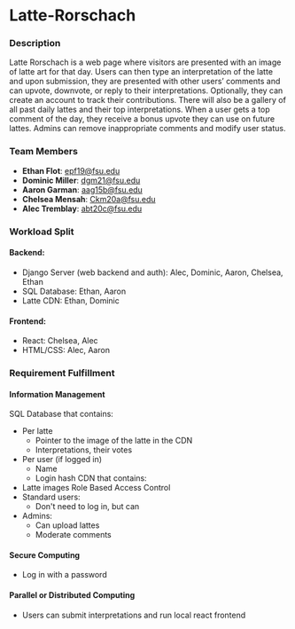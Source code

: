 # Latte-Rorschach

### Description
Latte Rorschach is a web page where visitors are presented with an image of latte art for that day. Users can then type an interpretation of the latte and upon submission, they are presented with other users’ comments and can upvote, downvote, or reply to their interpretations. Optionally, they can create an account to track their contributions. There will also be a gallery of all past daily lattes and their top interpretations. When a user gets a top comment of the day, they receive a bonus upvote they can use on future lattes. Admins can remove inappropriate comments and modify user status.


### Team Members
- **Ethan Flot**: epf19@fsu.edu
- **Dominic Miller**: dgm21@fsu.edu
- **Aaron Garman**: aag15b@fsu.edu
- **Chelsea Mensah**: Ckm20a@fsu.edu
- **Alec Tremblay**: abt20c@fsu.edu


### Workload Split
#### Backend:
 - Django Server (web backend and auth): Alec, Dominic, Aaron, Chelsea, Ethan
 - SQL Database: Ethan, Aaron
 - Latte CDN: Ethan, Dominic

#### Frontend:
 - React: Chelsea, Alec
 - HTML/CSS: Alec, Aaron


### Requirement Fulfillment
#### Information Management
SQL Database that contains:
 - Per latte
    - Pointer to the image of the latte in the CDN
    - Interpretations, their votes
 - Per user (if logged in)
    - Name
    - Login hash
CDN that contains:
 - Latte images
Role Based Access Control
 - Standard users:
    - Don't need to log in, but can
 - Admins:
    - Can upload lattes
    - Moderate comments

#### Secure Computing
 - Log in with a password

#### Parallel or Distributed Computing
 - Users can submit interpretations and run local react frontend
